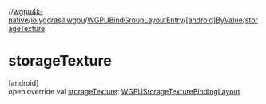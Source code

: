 //[wgpu4k-native](../../../../index.md)/[io.ygdrasil.wgpu](../../index.md)/[WGPUBindGroupLayoutEntry](../index.md)/[[android]ByValue](index.md)/[storageTexture](storage-texture.md)

# storageTexture

[android]\
open override val [storageTexture](storage-texture.md): [WGPUStorageTextureBindingLayout](../../-w-g-p-u-storage-texture-binding-layout/index.md)